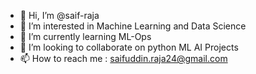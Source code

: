 - 👋 Hi, I’m @saif-raja
- 👀 I’m interested in Machine Learning and Data Science 
- 🌱 I’m currently learning ML-Ops
- 💞️ I’m looking to collaborate on python ML AI Projects
- 📫 How to reach me : saifuddin.raja24@gmail.com 

<!---
saif-raja/saif-raja is a ✨ special ✨ repository because its `README.md` (this file) appears on your GitHub profile.
You can click the Preview link to take a look at your changes.
--->
